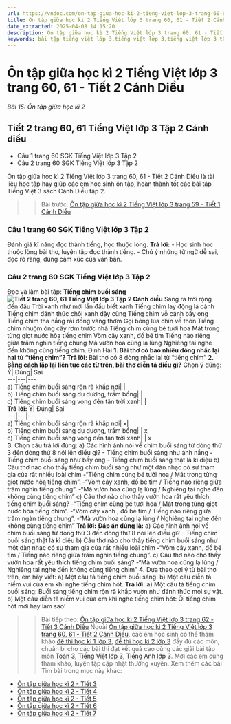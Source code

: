 ```yaml
---
url: https://vndoc.com/on-tap-giua-hoc-ki-2-tieng-viet-lop-3-trang-60-61-tiet-2-canh-dieu-290302
title: Ôn tập giữa học kì 2 Tiếng Việt lớp 3 trang 60, 61 - Tiết 2 Cánh Diều - Bài 15: Ôn tập giữa học kì 2 - VnDoc.com
date_extracted: 2025-04-08 14:15:20
description: Ôn tập giữa học kì 2 Tiếng Việt lớp 3 trang 60, 61 - Tiết 2 Cánh Diều giúp các em học sinh ôn tập, củng cố kiến thức môn Tiếng Việt lớp 3. Mời các em cùng tham khảo.
keywords: bài tập tiếng việt lớp 3,tiếng việt lớp 3,tiếng việt lớp 3 tập 2,bài tập tiếng việt lớp 3 tập 2,tiếng việt 3 tập 2,tiếng việt lớp 3 cánh diều,tiếng việt 3 cánh diều,tiếng việt lớp 3 tập 2 cánh diều,tiếng việt lớp 3 cd,tiếng việt 3 cánh diều tập 2,Ôn tập giữa học kì 2 Tiếng Việt lớp 3 trang 60 Cánh diều,soạn bài Ôn tập giữa học kì 2 Tiếng Việt lớp 3 trang 60
---
```


# Ôn tập giữa học kì 2 Tiếng Việt lớp 3 trang 60, 61 - Tiết 2 Cánh Diều
 _Bài 15: Ôn tập giữa học kì 2_
## Tiết 2 trang 60, 61 Tiếng Việt lớp 3 Tập 2 Cánh diều
  * Câu 1 trang 60 SGK Tiếng Việt lớp 3 Tập 2
  * Câu 2 trang 60 SGK Tiếng Việt lớp 3 Tập 2

Ôn tập giữa học kì 2 Tiếng Việt lớp 3 trang 60, 61 - Tiết 2 Cánh Diều là tài liệu học tập hay giúp các em hoc sinh ôn tập, hoàn thành tốt các bài tập Tiếng Việt 3  sách Cánh Diều tập 2.
>> Bài trước: [Ôn tập giữa học kì 2 Tiếng Việt lớp 3 trang 59 - Tiết 1 Cánh Diều](<https://vndoc.com/on-tap-giua-hoc-ki-2-tieng-viet-lop-3-trang-59-tiet-1-cd-290301>)
### Câu 1 trang 60 SGK Tiếng Việt lớp 3 Tập 2
Đánh giá kĩ năng đọc thành tiếng, học thuộc lòng.
**Trả lời:**
\- Học sinh học thuộc lòng bài thơ, luyện tập đọc thành tiếng.
\- Chú ý những từ ngữ dễ sai, đọc rõ ràng, đúng cảm xúc của văn bản.
### Câu 2 trang 60 SGK Tiếng Việt lớp 3 Tập 2
Đọc và làm bài tập:
**Tiếng chim buổi sáng**
**![Tiết 2 trang 60, 61 Tiếng Việt lớp 3 Tập 2 Cánh diều](https://i.vdoc.vn/data/image/2023/02/28/tiet-2-trang-60-61-130302.png)**
Sáng ra trời rộng đến đâu
Trời xanh như mới lần đầu biết xanh
Tiếng chim lay động lá cành
Tiếng chim đánh thức chồi xanh dậy cùng
Tiếng chim vỗ cánh bầy ong
Tiếng chim tha nắng rải đồng vàng thơm
Gọi bông lúa chín về thôn
Tiếng chim nhuộm óng cây rơm trước nhà
Tiếng chim cùng bé tưới hoa
Mát trong từng giọt nước hòa tiếng chim
Vòm cây xanh, đố bé tìm
Tiếng nào riêng giữa trăm nghìn tiếng chung
Mà vườn hoa cũng lạ lùng
Nghiêng tai nghe đến không cùng tiếng chim.
Định Hải
**1\. Bài thơ có bao nhiêu dòng nhắc lại hai từ “tiếng chim”?**
**Trả lời:**
Bài thơ có 8 dòng nhắc lại từ “tiếng chim”
**2\. Bằng cách lặp lại liên tục các từ trên, bài thơ diễn tả điều gì?**
Chọn ý đúng:
Ý| Đúng| Sai  
---|---|---  
a\) Tiếng chim buổi sáng rộn rã khắp nơi| |   
b\) Tiếng chim buổi sáng du dương, trầm bổng| |   
c\) Tiếng chim buổi sáng vọng đến tận trời xanh| |   
**Trả lời:**
Ý| Đúng| Sai  
---|---|---  
a\) Tiếng chim buổi sáng rộn rã khắp nơi| x|   
b\) Tiếng chim buổi sáng du dương, trầm bổng| | x  
c\) Tiếng chim buổi sáng vọng đến tận trời xanh| | x  
**3.** Chọn câu trả lời đúng:
a\) Các hình ảnh nói về chim buổi sáng từ dòng thứ 3 đến dòng thứ 8 nói lên điều gì?
\- Tiếng chim buổi sáng như ánh nắng
\- Tiếng chim buổi sáng như bầy ong
\- Tiếng chim buổi sáng thật là kì diệu
b\) Câu thơ nào cho thấy tiếng chim buổi sáng như một dàn nhạc có sự tham gia của rất nhiều loài chim
-“Tiếng chim cùng bé tưới hoa / Mát trong từng giọt nước hòa tiếng chim”.
-“Vòm cây xanh, đố bé tìm / Tiếng nào riêng giữa trăm nghìn tiếng chung”.
-“Mà vườn hoa cũng lạ lùng / Nghiêng tai nghe đến không cùng tiếng chim”
c\) Câu thơ nào cho thấy vườn hoa rất yêu thích tiếng chim buổi sáng?
-“Tiếng chim cùng bé tưới hoa / Mát trong từng giọt nước hòa tiếng chim”.
-“Vòm cây xanh , đố bé tìm / Tiếng nào riêng giữa trăm ngàn tiếng chung”.
-“Mà vườn hoa cũng lạ lùng / Nghiêng tai nghe đến không cùng tiếng chim”
**Trả lời:**
**Đáp án đúng là:**
a\) Các hình ảnh nói về chim buổi sáng từ dòng thứ 3 đến dòng thứ 8 nói lên điều gì?
\- Tiếng chim buổi sáng thật là kì diệu
b\) Câu thơ nào cho thấy tiếng chim buổi sáng như một dàn nhạc có sự tham gia của rất nhiều loài chim
-“Vòm cây xanh, đố bé tìm / Tiếng nào riêng giữa trăm nghìn tiếng chung”.
c\) Câu thơ nào cho thấy vườn hoa rất yêu thích tiếng chim buổi sáng?
-“Mà vườn hoa cũng lạ lùng / Nghiêng tai nghe đến không cùng tiếng chim”
**4.** Dựa theo gợi ý từ bài thơ trên, em hãy viết:
a\) Một câu tả tiếng chim buổi sáng.
b\) Một câu diễn tả niềm vui của em khi nghe tiếng chim hót.
**Trả lời:**
a\) Một câu tả tiếng chim buổi sáng: Buổi sáng tiếng chim rộn rã khắp vườn như đánh thức mọi sự vật.
b\) Một câu diễn tả niềm vui của em khi nghe tiếng chim hót: Ôi tiếng chim hót mới hay làm sao\!
>> Bài tiếp theo: [Ôn tập giữa học kì 2 Tiếng Việt lớp 3 trang 62 - Tiết 3 Cánh Diều](<https://vndoc.com/on-tap-giua-hoc-ki-2-tieng-viet-lop-3-trang-62-tiet-3-canh-dieu-290307>)
Ngoài [Ôn tập giữa học kì 2 Tiếng Việt lớp 3 trang 60, 61 - Tiết 2 Cánh Diều](<https://vndoc.com/on-tap-giua-hoc-ki-2-tieng-viet-lop-3-trang-60-61-tiet-2-canh-dieu-290302>), các em học sinh có thể tham khảo [đề thi học kì 1 lớp 3](<https://vndoc.com/de-thi-hoc-ki-1-lop3>), [đề thi học kì 2 lớp 3](<https://vndoc.com/de-thi-hoc-ki-2-lop3>) đầy đủ các môn, chuẩn bị cho các bài thi đạt kết quả cao cùng các giải bài tập môn [Toán 3](<https://vndoc.com/toan-lop3>), [Tiếng Việt lớp 3](<https://vndoc.com/tap-doc-lop3>), [Tiếng Anh lớp 3](<https://vndoc.com/tieng-anh-lop3>). Mời các em cùng tham khảo, luyện tập cập nhật thường xuyên.
Xem thêm các bài Tìm bài trong mục này khác:
  * [Ôn tập giữa học kì 2 - Tiết 3](</on-tap-giua-hoc-ki-2-tieng-viet-lop-3-trang-62-tiet-3-canh-dieu-290307>)
  * [Ôn tập giữa học kì 2 - Tiết 4](</on-tap-giua-hoc-ki-2-tieng-viet-lop-3-trang-62-tiet-4-canh-dieu-290310>)
  * [Ôn tập giữa học kì 2 - Tiết 5](</on-tap-giua-hoc-ki-2-tieng-viet-lop-3-trang-62-63-tiet-5-canh-dieu-290311>)
  * [Ôn tập giữa học kì 2 - Tiết 6](</on-tap-giua-hoc-ki-2-tieng-viet-lop-3-trang-63-64-65-tiet-6-canh-dieu-290909>)
  * [Ôn tập giữa học kì 2 - Tiết 7](</on-tap-giua-hoc-ki-2-tieng-viet-lop-3-trang-65-tiet-7-canh-dieu-290914>)


